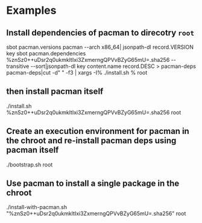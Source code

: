 # Examples

## Install dependencies of pacman to direcotry `root`

sbot pacman.versions pacman --arch x86_64| jsonpath-dl record.VERSION key
sbot pacman.dependencies %znSz0++uDsr2q0ukmkltIxi3ZxmerngQPVvBZyG65mU=.sha256 --transitive --sort|jsonpath-dl key content.name record.DESC > pacman-deps
pacman-deps|cut -d" " -f3 | xargs -I% ./install.sh % root

## then install pacman itself
./install.sh %znSz0++uDsr2q0ukmkltIxi3ZxmerngQPVvBZyG65mU=.sha256 root

## Create an execution environment for pacman in the chroot and re-install pacman deps using pacman itself

./bootstrap.sh root

## Use pacman to install a single package in the chroot

./install-with-pacman.sh "%znSz0++uDsr2q0ukmkltIxi3ZxmerngQPVvBZyG65mU=.sha256" root

